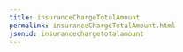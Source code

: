 ```yaml
---
title: insuranceChargeTotalAmount
permalink: insuranceChargeTotalAmount.html
jsonid: insurancechargetotalamount
---
```

